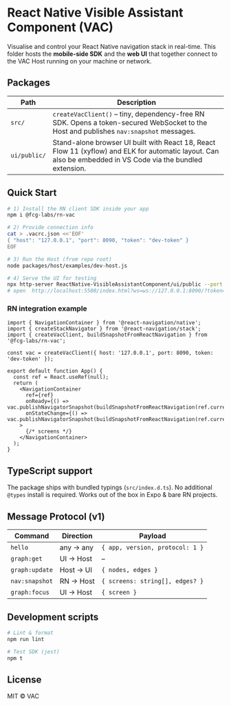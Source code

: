 # React Native Visible Assistant Component (VAC)

Visualise and control your React Native navigation stack in real-time.
This folder hosts the **mobile-side SDK** and the **web UI** that together
connect to the VAC Host running on your machine or network.

## Packages

| Path | Description |
| --- | --- |
| `src/` | `createVacClient()` – tiny, dependency-free RN SDK. Opens a token-secured WebSocket to the Host and publishes `nav:snapshot` messages. |
| `ui/public/` | Stand-alone browser UI built with React 18, React Flow 11 (xyflow) and ELK for automatic layout. Can also be embedded in VS Code via the bundled extension. |

## Quick Start

```sh
# 1) Install the RN client SDK inside your app
npm i @fcg-labs/rn-vac

# 2) Provide connection info
cat > .vacrc.json <<'EOF'
{ "host": "127.0.0.1", "port": 8090, "token": "dev-token" }
EOF

# 3) Run the Host (from repo root)
node packages/host/examples/dev-host.js

# 4) Serve the UI for testing
npx http-server ReactNative-VisibleAssistantComponent/ui/public --port 5500
# open  http://localhost:5500/index.html?ws=ws://127.0.0.1:8090/?token=dev-token
```

### RN integration example

```tsx
import { NavigationContainer } from '@react-navigation/native';
import { createStackNavigator } from '@react-navigation/stack';
import { createVacClient, buildSnapshotFromReactNavigation } from '@fcg-labs/rn-vac';

const vac = createVacClient({ host: '127.0.0.1', port: 8090, token: 'dev-token' });

export default function App() {
  const ref = React.useRef(null);
  return (
    <NavigationContainer
      ref={ref}
      onReady={() => vac.publishNavigatorSnapshot(buildSnapshotFromReactNavigation(ref.current.getRootState()))}
      onStateChange={() => vac.publishNavigatorSnapshot(buildSnapshotFromReactNavigation(ref.current.getRootState()))}
    >
      {/* screens */}
    </NavigationContainer>
  );
}
```

## TypeScript support

The package ships with bundled typings (`src/index.d.ts`). No additional `@types` install is required. Works out of the box in Expo & bare RN projects.

## Message Protocol (v1)

Command | Direction | Payload
--- | --- | ---
`hello` | any → any | `{ app, version, protocol: 1 }`
`graph:get` | UI → Host | –
`graph:update` | Host → UI | `{ nodes, edges }`
`nav:snapshot` | RN → Host | `{ screens: string[], edges? }`
`graph:focus` | UI → Host | `{ screen }`

## Development scripts

```sh
# Lint & format
npm run lint

# Test SDK (jest)
npm t
```

## License

MIT © VAC
